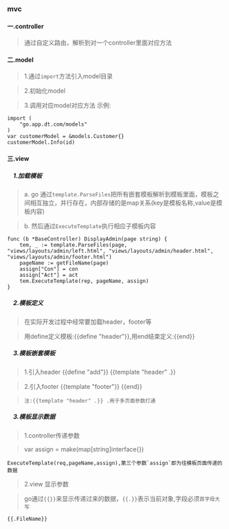 ### mvc
#### 一.controller
> 通过自定义路由，解析到对一个controller里面对应方法

#### 二.model
> 1.通过`import`方法引入model目录

> 2.初始化model

> 3.调用对应model对应方法
示例:
```
import (
	"go.app.dt.com/models"
)
var customerModel = &models.Customer{}
customerModel.Info(id)
```

#### 三.view
##### &emsp;1.加载模板
> a. go 通过`template.ParseFiles`把所有嵌套模板解析到模板里面，模板之间相互独立，并行存在，内部存储的是map关系(key是模板名称,value是模板内容)

> b. 然后通过`ExecuteTemplate`执行相应子模板内容
```
func (b *BaseController) DisplayAdmin(page string) {
	tem, _ := template.ParseFiles(page, "views/layouts/admin/left.html", "views/layouts/admin/header.html", "views/layouts/admin/footer.html")
	pageName := getFileName(page)
	assign["Con"] = con
	assign["Act"] = act
	tem.ExecuteTemplate(rep, pageName, assign)
}
```
##### &emsp;2.模板定义
> 在实际开发过程中经常要加载header，footer等

> 用define定义模板:{{define "header"}},用end结束定义:{{end}}
##### &emsp;3.模板嵌套模板
> 1.引入header {{define "add"}} {{template "header" .}}

> 2.引入footer {{template "footer"}} {{end}}

> `注:{{template "header" .}} .用于多页面参数打通`

##### &emsp;3.模板显示数据
> 1.controller传递参数 

> var assign = make(map[string]interface{})
```
ExecuteTemplate(req,pageName,assign),第三个参数`assign`即为往模板页面传递的数据
```

> 2.view 显示参数

> go通过`{{}}`来显示传递过来的数据，`{{.}}`表示当前对象,字段必须`首字母大写`
```
{{.FileName}}
```

